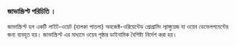 ### জাভাস্ক্রিপ্ট পরিচিতি । 
জাভাস্ক্রিপ্ট হল একটি লাইট-ওয়েট (হালকা পাতলা) অবজেক্ট-ওরিয়েন্টেড প্রোগ্রামিং ল্যাঙ্গুয়েজ যা ওয়েব ডেভেলপমেন্টের জন্য ব্যবহৃত হয়। জাভাস্ক্রিপ্ট এর মাধ্যমে ওয়েব পৃষ্ঠার ডাইনামিক বৈশিষ্ট্য নির্দেশ করা হয়। 
 